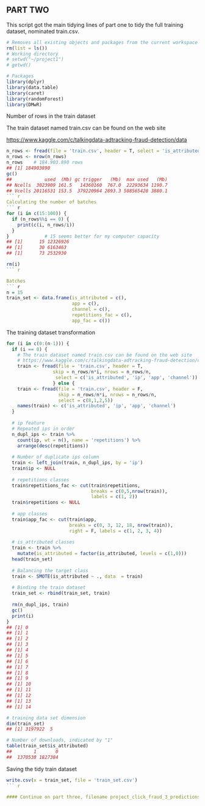 ## PART TWO

This script got the main tidying lines of part one to tidy the full 
training dataset, nominated train.csv.

``` r
# Removes all existing objects and packages from the current workspace
rm(list = ls())
# Working directory 
# setwd("~/project1")
# getwd()

# Packages
library(dplyr)
library(data.table)
library(caret)
library(randomForest)
library(DMwR)
```

Number of rows in the train dataset

The train dataset named train.csv can be found on the web site

https://www.kaggle.com/c/talkingdata-adtracking-fraud-detection/data
``` r
n_rows <- fread(file = 'train.csv', header = T, select = 'is_attributed')
n_rows <- nrow(n_rows)
n_rows    # 184.903.890 rows
## [1] 184903890
gc()
##            used  (Mb) gc trigger   (Mb)  max used   (Mb)
## Ncells  3023909 161.5   14360160  767.0  22293634 1190.7
## Vcells 20116531 153.5  379220964 2893.3 508565428 3880.1
``` r
Calculating the number of batches
``` r
for (i in c(15:100)) {
  if (n_rows%%i == 0) {
    print(c(i, n_rows/i))
  }
}             # 15 seems better for my computer capacity
## [1]      15 12326926
## [1]      30 6163463
## [1]      73 2532930

rm(i)
``` r

Batches
``` r
n = 15
train_set <- data.frame(is_attributed = c(),
                        app = c(),
                        channel = c(),
                        repetitions_fac = c(),
                        app_fac = c())
```
The training dataset transformation
``` r
for (i in c(0:(n-1))) {
  if (i == 0) {
    # The train dataset named train.csv can be found on the web site
    # https://www.kaggle.com/c/talkingdata-adtracking-fraud-detection/data
    train <- fread(file = 'train.csv', header = T, 
                 skip = n_rows/n*i, nrows = n_rows/n,
                  select = c('is_attributed', 'ip', 'app', 'channel'))
                 } else {
    train <- fread(file = 'train.csv', header = F, 
                   skip = n_rows/n*i, nrows = n_rows/n,
                   select = c(8,1,2,5))
    names(train) <- c('is_attributed', 'ip', 'app', 'channel')
  }
 
  # ip feature
  # Repeated ips in order
  n_dupl_ips <- train %>%
    count(ip, wt = n(), name = 'repetitions') %>%
    arrange(desc(repetitions))
  
  # Number of duplicate ips column
  train <- left_join(train, n_dupl_ips, by = 'ip')
  train$ip <- NULL
  
  # repetitions classes
  train$repetitions_fac <- cut(train$repetitions,
                               breaks = c(0,5,nrow(train)), 
                               labels = c(1, 2))
  train$repetitions <- NULL
  
  # app classes
  train$app_fac <- cut(train$app,
                       breaks = c(0, 3, 12, 18, nrow(train)),
                       right = F, labels = c(1, 2, 3, 4))
  
  # is_attributed classes
  train <- train %>%
    mutate(is_attributed = factor(is_attributed, levels = c(1,0)))
  head(train_set)
  
  # Balancing the target class
  train <- SMOTE(is_attributed ~ ., data  = train)
  
  # Binding the train dataset
  train_set <- rbind(train_set, train)
  
  rm(n_dupl_ips, train)
  gc()
  print(i)
}
## [1] 0
## [1] 1
## [1] 2
## [1] 3
## [1] 4
## [1] 5
## [1] 6
## [1] 7
## [1] 8
## [1] 9
## [1] 10
## [1] 11
## [1] 12
## [1] 13
## [1] 14

# training data set dimension
dim(train_set)
## [1] 3197922  5

# Number of downloads, indicated by "1"
table(train_set$is_attributed) 
##        1       0
##  1370538 1827384
```

Saving the tidy train dataset 
``` r
write.csv(x = train_set, file = 'train_set.csv')
``` r

#### Continue on part three, filename project_click_fraud_3_predictions_with_the_test_dataset.R
